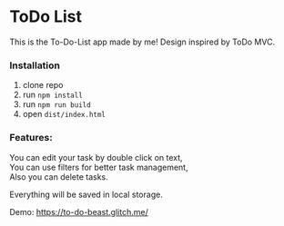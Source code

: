 # ToDo List

This is the To-Do-List app made by me!
Design inspired by ToDo MVC.

### Installation

1) clone repo
2) run ```npm install```
3) run ```npm run build```
4) open ```dist/index.html```

### Features:
You can edit your task by double click on text, </br>
You can use filters for better task management, </br>
Also you can delete tasks.

Everything will be saved in local storage.

Demo: https://to-do-beast.glitch.me/
